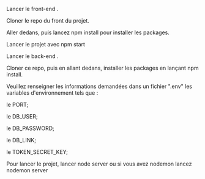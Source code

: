 Lancer le front-end .

Cloner le repo du front du projet.

Aller dedans, puis lancez npm install pour installer les packages.

Lancer le projet avec npm start

Lancer le back-end .

Cloner ce repo, puis en allant dedans, installer les packages en lançant npm install.

Veuillez renseigner les informations demandées dans un fichier ".env" les variables d'environnement tels que :

le PORT;

le DB_USER;

le DB_PASSWORD;

le DB_LINK;

le TOKEN_SECRET_KEY;

Pour lancer le projet, lancer node server ou si vous avez nodemon lancez nodemon server

